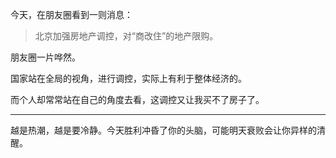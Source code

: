 今天，在朋友圈看到一则消息：

> 北京加强房地产调控，对“商改住”的地产限购。

朋友圈一片哗然。

国家站在全局的视角，进行调控，实际上有利于整体经济的。

而个人却常常站在自己的角度去看，这调控又让我买不了房子了。

----

越是热潮，越是要冷静。今天胜利冲昏了你的头脑，可能明天衰败会让你异样的清醒。